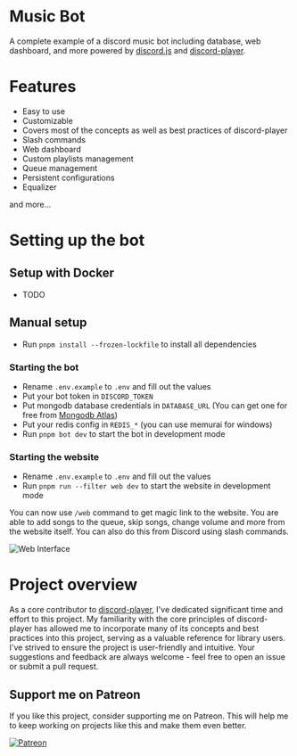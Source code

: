 # Music Bot

A complete example of a discord music bot including database, web dashboard, and more powered by [discord.js](https://discord.js.org/#/) and [discord-player](https://discord-player.js.org).

# Features

- Easy to use
- Customizable
- Covers most of the concepts as well as best practices of discord-player
- Slash commands
- Web dashboard
- Custom playlists management
- Queue management
- Persistent configurations
- Equalizer

and more...

# Setting up the bot

## Setup with Docker

- TODO

## Manual setup

- Run `pnpm install --frozen-lockfile` to install all dependencies

### Starting the bot

- Rename `.env.example` to `.env` and fill out the values
- Put your bot token in `DISCORD_TOKEN`
- Put mongodb database credentials in `DATABASE_URL` (You can get one for free from [Mongodb Atlas](https://www.mongodb.com/atlas))
- Put your redis config in `REDIS_*` (you can use memurai for windows)
- Run `pnpm bot dev` to start the bot in development mode

### Starting the website

- Rename `.env.example` to `.env` and fill out the values
- Run `pnpm run --filter web dev` to start the website in development mode

You can now use `/web` command to get magic link to the website. You are able to add songs to the queue, skip songs, change volume and more from the website itself. You can also do this from Discord using slash commands.

![Web Interface](https://github.com/twlite/music-bot/blob/main/assets/image.png?raw=true)

# Project overview

As a core contributor to [discord-player](https://discord-player.js.org), I've dedicated significant time and effort to this project. My familiarity with the core principles of discord-player has allowed me to incorporate many of its concepts and best practices into this project, serving as a valuable reference for library users. I've strived to ensure the project is user-friendly and intuitive. Your suggestions and feedback are always welcome - feel free to open an issue or submit a pull request.

## Support me on Patreon

If you like this project, consider supporting me on Patreon. This will help me to keep working on projects like this and make them even better.

[![Patreon](https://c5.patreon.com/external/logo/become_a_patron_button.png)](https://www.patreon.com/twlite)

